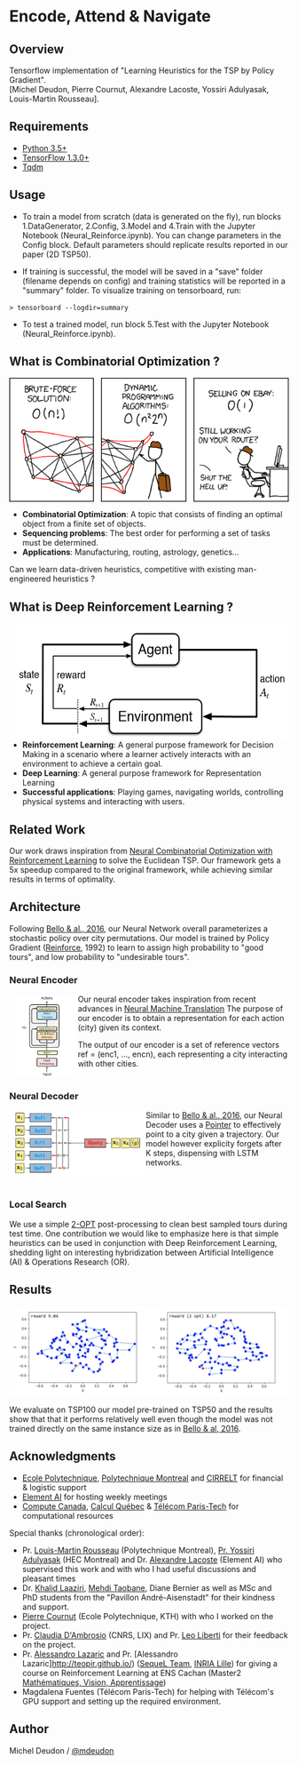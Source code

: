 # Encode, Attend & Navigate

## Overview

Tensorflow implementation of "Learning Heuristics for the TSP by Policy Gradient". <br/>
[Michel Deudon, Pierre Cournut, Alexandre Lacoste, Yossiri Adulyasak, Louis-Martin Rousseau].

## Requirements

- [Python 3.5+](https://anaconda.org/anaconda/python)
- [TensorFlow 1.3.0+](https://www.tensorflow.org/install/)
- [Tqdm](https://pypi.python.org/pypi/tqdm)

## Usage

- To train a model from scratch (data is generated on the fly), run blocks 1.DataGenerator, 2.Config, 3.Model and 4.Train with the Jupyter Notebook (Neural_Reinforce.ipynb). You can change parameters in the Config block. Default parameters should replicate results reported in our paper (2D TSP50).

- If training is successful, the model will be saved in a "save" folder (filename depends on config) and training statistics will be reported in a "summary" folder. To visualize training on tensorboard, run:
```
> tensorboard --logdir=summary
```

- To test a trained model, run block 5.Test with the Jupyter Notebook (Neural_Reinforce.ipynb).

## What is Combinatorial Optimization ?

<img align="center" img src="./GitImg/Comic.png">

* __Combinatorial Optimization__: A topic that consists of finding an optimal object from a finite set of objects.
* __Sequencing problems__: The best order for performing a set of tasks must be determined.
* __Applications__: Manufacturing, routing, astrology, genetics...

Can we learn data-driven heuristics, competitive with existing man-engineered heuristics ?

## What is Deep Reinforcement Learning ?


<img align="right" img src="./GitImg/MDP.png" height="210">

* __Reinforcement Learning__: A general purpose framework for Decision Making in a scenario where a learner actively interacts with an environment to achieve a certain goal.
* __Deep Learning__: A general purpose framework for Representation Learning
* __Successful applications__: Playing games, navigating worlds, controlling physical systems and interacting with users.

## Related Work

Our work draws inspiration from [Neural Combinatorial Optimization with Reinforcement Learning](http://arxiv.org/abs/1611.09940) to solve the Euclidean TSP. Our framework gets a 5x speedup compared to the original framework, while achieving similar results in terms of optimality.

## Architecture

Following [Bello & al., 2016](http://arxiv.org/abs/1611.09940), our Neural Network overall parameterizes a stochastic policy over city permutations. Our model is trained by Policy Gradient ([Reinforce](https://link.springer.com/article/10.1007/BF00992696), 1992) to learn to assign high probability to "good tours", and low probability to "undesirable tours".

### Neural Encoder
  <img align="left" img src="./GitImg/Encoder.png" height="150">

  Our neural encoder takes inspiration from recent advances in [Neural Machine Translation](http://papers.nips.cc/paper/7181-attention-is-all-you-need)
  The purpose of our encoder is to obtain a representation for each action (city) given its context.

  The output of our encoder is a set of reference vectors ref = (enc1, ..., encn), each representing a city interacting with other cities. <br/><br/>

### Neural Decoder
  <img align="left" img src="./GitImg/Decoder.png" height="120">

  Similar to [Bello & al., 2016](http://arxiv.org/abs/1611.09940), our Neural Decoder uses a [Pointer](http://papers.nips.cc/paper/5866-pointer-networks) to effectively point to a city given a trajectory. Our model however explicity forgets after K steps, dispensing with LSTM networks. <br/><br/><br/>

### Local Search
We use a simple [2-OPT](https://en.wikipedia.org/wiki/2-opt) post-processing to clean best sampled tours during test time.
One contribution we would like to emphasize here is that simple heuristics can be used in conjunction with Deep Reinforcement Learning, shedding light on interesting hybridization between Artificial Intelligence (AI) & Operations Research (OR).

## Results

![tsp100](./GitImg/TSP100.png)

We evaluate on TSP100 our model pre-trained on TSP50 and the results show that that it performs relatively well even though the model was not trained directly on the same instance size as in [Bello & al, 2016](http://arxiv.org/abs/1611.09940). 

## Acknowledgments

- [Ecole Polytechnique](http://www.polytechnique.edu/), [Polytechnique Montreal](http://www.polymtl.ca/) and [CIRRELT](https://www.cirrelt.ca/) for financial & logistic support <br/>
- [Element AI](https://www.elementai.com/) for hosting weekly meetings <br/>
- [Compute Canada](https://www.computecanada.ca/), [Calcul Québec](http://www.calculquebec.ca/) & [Télécom Paris-Tech](https://www.telecom-paristech.org/) for computational resources <br/>

Special thanks (chronological order): <br/>
- Pr. [Louis-Martin Rousseau](http://hanalog.polymtl.ca/person/louis-martin-rousseau/) (Polytechnique Montreal), [Pr. Yossiri Adulyasak](http://www.yossiri.info/) (HEC Montreal) and Dr. [Alexandre Lacoste](https://twitter.com/recursix) (Element AI) who supervised this work and with who I had useful discussions and pleasant times <br/>
- Dr. [Khalid Laaziri](https://www.gerad.ca/fr/people/khalid-laaziri), [Mehdi Taobane](http://cerc-datascience.polymtl.ca/person/mehdi-taobane/), Diane Bernier as well as MSc and PhD students from the "Pavillon André-Aisenstadt" for their kindness and support. <br/>
- [Pierre Cournut](https://www.linkedin.com/in/pierre-cournut) (Ecole Polytechnique, KTH) with who I worked on the project. <br/>
- Pr. [Claudia D'Ambrosio](https://www.lix.polytechnique.fr/~dambrosio/) (CNRS, LIX) and Pr. [Leo Liberti](https://www.lix.polytechnique.fr/~liberti/) for their feedback on the project. <br/>
- Pr. [Alessandro Lazaric](http://chercheurs.lille.inria.fr/~lazaric/Webpage/Home/Home.html) and Pr. [Alessandro Lazaric]http://teopir.github.io/) ([SequeL Team](https://team.inria.fr/sequel/), [INRIA Lille](https://www.inria.fr/centre/lille)) for giving a course on Reinforcement Learning at ENS Cachan (Master2 [Mathématiques, Vision, Apprentissage](http://math.ens-paris-saclay.fr/version-francaise/formations/master-mva/)) <br/>
- Magdalena Fuentes (Télécom Paris-Tech) for helping with Télécom's GPU support and setting up the required environment. <br/>

## Author
Michel Deudon / [@mdeudon](https://github.com/MichelDeudon)
